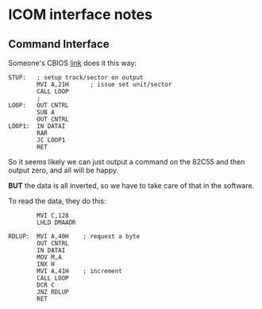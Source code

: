 # ICOM interface notes

## Command Interface

Someone's CBIOS [link](http://cini.classiccmp.org/pdf/iCOM/iCOM%20CBIOS%20CPM%202.2%20(071380).pdf) does it this way:

    STUP:   ; setup track/sector on output
		    MVI A,21H      ; issue set unit/sector
		    CALL LOOP
		    ;
    LOOP:   OUT CNTRL
		    SUB A
		    OUT CNTRL
	LOOP1:  IN DATAI
		    RAR
		    JC LOOP1
		    RET
		  
So it seems likely we can just output a command on the 82C55 and then
output zero, and all will be happy.

**BUT** the data is all inverted, so we have to take care of that
in the software.

To read the data, they do this:

	        MVI C,128
			LHLD DMAADR

    RDLUP:  MVI A,40H    ; request a byte
	        OUT CNTRL
			IN DATAI
			MOV M,A
			INX H
			MVI A,41H    ; increment
			CALL LOOP
			DCR C
			JNZ RDLUP
			RET
